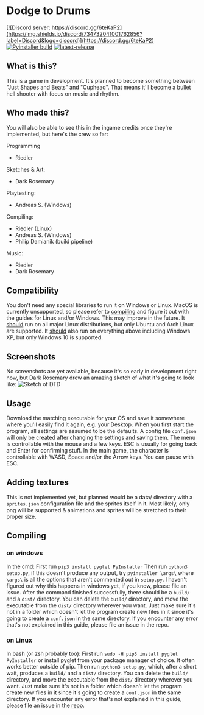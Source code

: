 # Dodge to Drums
[![Discord server: https://discord.gg/6teKaP2](https://img.shields.io/discord/734732041001762856?label=Discord&logo=discord)](https://discord.gg/6teKaP2)
[![Pyinstaller build](https://github.com/RiedleroD/DodgeToDrums/workflows/Pyinstaller%20build/badge.svg)](https://github.com/RiedleroD/DodgeToDrums/actions)
[![latest-release](https://img.shields.io/github/v/release/RiedleroD/DodgeToDrums?include_prereleases&label=latest-release)](https://github.com/RiedleroD/DodgeToDrums/releases/latest)

## What is this?

This is a game in development. It's planned to become something between "Just Shapes and Beats" and "Cuphead".
That means it'll become a bullet hell shooter with focus on music and rhythm.

## Who made this?

You will also be able to see this in the ingame credits once they're implemented, but here's the crew so far:

Programming
- Riedler

Sketches & Art:
- Dark Rosemary

Playtesting:
- Andreas S. (Windows)

Compiling:
- Riedler (Linux)
- Andreas S. (Windows)
- Philip Damianik (build pipeline)

Music:
- Riedler
- Dark Rosemary

## Compatibility

You don't need any special libraries to run it on Windows or Linux.
MacOS is currently unsupported, so please refer to [compiling](#compiling) and figure it out with the guides for Linux and/or Windows. This may improve in the future.
It <u>should</u> run on all major Linux distributions, but only Ubuntu and Arch Linux are supported.
It <u>should</u> also run on everything above including Windows XP, but only Windows 10 is supported.

## Screenshots

No screenshots are yet available, because it's so early in development right now, but Dark Rosemary drew an amazing sketch of what it's going to look like:
![Sketch of DTD](https://riedler.wien/sfto/DTD_sketch1.jpg)

## Usage

Download the matching executable for your OS and save it somewhere where you'll easily find it again, e.g. your Desktop.
When you first start the program, all settings are assumed to be the defaults. A config file `conf.json` will only be created after changing the settings and saving them.
The menu is controllable with the mouse and a few keys. ESC is usually for going back and Enter for confirming stuff.
In the main game, the character is controllable with WASD, Space and/or the Arrow keys. You can pause with ESC.

## Adding textures

This is not implemented yet, but planned would be a data/ directory with a `sprites.json` configuration file and the sprites itself in it.
Most likely, only png will be supported & animations and sprites will be stretched to their proper size.

## <a name="compiling"></a> Compiling

### on windows

In the cmd:
First run `pip3 install pyglet PyInstaller`
Then run `python3 setup.py`, if this doesn't produce any output, try `pyinstaller \args\` where `\args\` is all the options that aren't commented out in `setup.py`.
I haven't figured out why this happens in windows yet, if you know, please file an issue.
After the command finished successfully, there should be a `build/` and a `dist/` directory. You can delete the `build/` directory, and move the executable from the `dist/` directory wherever you want. Just make sure it's not in a folder which doesn't let the program create new files in it since it's going to create a `conf.json` in the same directory.
If you encounter any error that's not explained in this guide, please file an issue in the repo.

### on Linux

In bash (or zsh probably too):
First run `sudo -H pip3 install pyglet PyInstaller` or install pyglet from your package manager of choice. It often works better outside of pip.
Then run `python3 setup.py`, which, after a short wait, produces a `build/` and a `dist/` directory. You can delete the `build/` directory, and move the executable from the `dist/` directory wherever you want. Just make sure it's not in a folder which doesn't let the program create new files in it since it's going to create a `conf.json` in the same directory.
If you encounter any error that's not explained in this guide, please file an issue in the [repo](https://github.com/RiedleroD/DodgeToDrums/issues).
